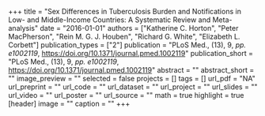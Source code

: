 +++
title = "Sex Differences in Tuberculosis Burden and Notifications in Low- and Middle-Income Countries: A Systematic Review and Meta-analysis"
date = "2016-01-01"
authors = ["Katherine C. Horton", "Peter MacPherson", "Rein M. G. J. Houben", "Richard G. White", "Elizabeth L. Corbett"]
publication_types = ["2"]
publication = "PLoS Med., (13), 9, _pp. e1002119_, https://doi.org/10.1371/journal.pmed.1002119"
publication_short = "PLoS Med., (13), 9, _pp. e1002119_, https://doi.org/10.1371/journal.pmed.1002119"
abstract = ""
abstract_short = ""
image_preview = ""
selected = false
projects = []
tags = []
url_pdf = "NA"
url_preprint = ""
url_code = ""
url_dataset = ""
url_project = ""
url_slides = ""
url_video = ""
url_poster = ""
url_source = ""
math = true
highlight = true
[header]
image = ""
caption = ""
+++
